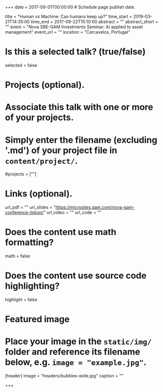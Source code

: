 +++
date = 2017-09-01T00:00:00  # Schedule page publish date.

title = "Human vs Machine: Can humans keep up?"
time_start = 2019-03-21T14:35:00
time_end = 2017-09-22T15:10:00
abstract = ""
abstract_short = ""
event = "Nova SBE-GAM Investments Seminar: AI applied to asset management"
event_url = ""
location = "Carcavelos, Portugal"

# Is this a selected talk? (true/false)
selected = false

# Projects (optional).
#   Associate this talk with one or more of your projects.
#   Simply enter the filename (excluding '.md') of your project file in `content/project/`.
#projects = [""]

# Links (optional).
url_pdf = ""
url_slides = "https://microsites.gam.com/nova-gam-conference-lisbon/"
url_video = ""
url_code = ""

# Does the content use math formatting?
math = false

# Does the content use source code highlighting?
highlight = false

# Featured image
# Place your image in the `static/img/` folder and reference its filename below, e.g. `image = "example.jpg"`.
[header]
image = "headers/bubbles-wide.jpg"
caption = ""

+++

